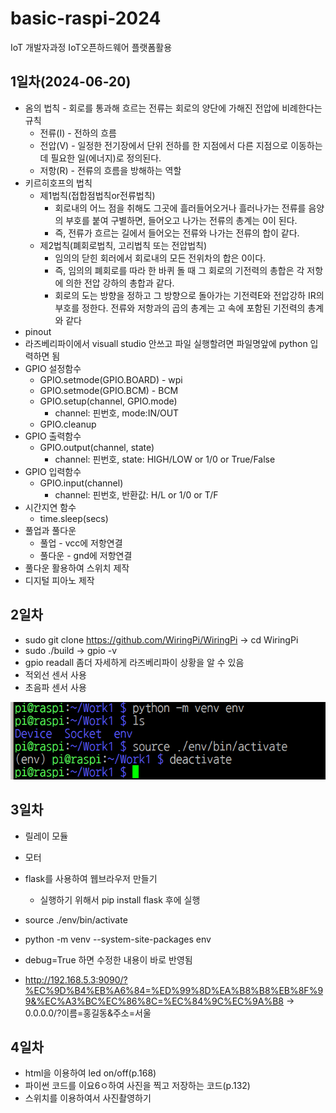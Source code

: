 # basic-raspi-2024
IoT 개발자과정 IoT오픈하드웨어 플랫폼활용

## 1일차(2024-06-20)
- 옴의 법칙 - 회로를 통과해 흐르는 전류는 회로의 양단에 가해진 전압에 비례한다는 규칙
    - 전류(I) - 전하의 흐름
    - 전압(V) - 일정한 전기장에서 단위 전하를 한 지점에서 다른 지점으로 이동하는데 필요한 일(에너지)로 정의된다.
    - 저항(R) - 전류의 흐름을 방해하는 역할
- 키르히호프의 법칙
    - 제1법칙(접합점법칙or전류법칙)
        - 회로내의 어느 점을 취해도 그곳에 흘러들어오거나 흘러나가는 전류를 음양의 부호를 붙여 구별하면, 들어오고 나가는 전류의 총계는 0이 된다.
        - 즉, 전류가 흐르는 길에서 들어오는 전류와 나가는 전류의 합이 같다.
    - 제2법칙(폐회로법칙, 고리법칙 또는 전압법칙)
        - 임의의 닫힌 회러에서 회로내의 모든 전위차의 합은 0이다.
        - 즉, 임의의 폐회로를 따라 한 바퀴 돌 때 그 회로의 기전력의 총합은 각 저항에 의한 전압 강하의 총합과 같다.
        - 회로의 도는 방향을 정하고 그 방향으로 돌아가는 기전력E와 전압강하 IR의 부호를 정한다. 전류와 저항과의 곱의 총계는 고 속에 포함된 기전력의 총계와 같다
- pinout
- 라즈베리파이에서 visuall studio 안쓰고 파일 실행할려면 파일명앞에 python 입력하면 됨
- GPIO 설정함수
    - GPIO.setmode(GPIO.BOARD) - wpi
    - GPIO.setmode(GPIO.BCM) - BCM
    - GPIO.setup(channel, GPIO.mode)
        - channel: 핀번호, mode:IN/OUT
    - GPIO.cleanup
- GPIO 출력함수
    - GPIO.output(channel, state)
        - channel: 핀번호, state: HIGH/LOW or 1/0 or True/False
- GPIO 입력함수
    - GPIO.input(channel)
        - channel: 핀번호, 반환값: H/L or 1/0 or T/F
- 시간지연 함수
    - time.sleep(secs)
- 풀업과 풀다운
    - 풀업 - vcc에 저항연결
    - 풀다운 - gnd에 저항연결
- 풀다운 활용하여 스위치 제작
- 디지털 피아노 제작

## 2일차
- sudo git clone https://github.com/WiringPi/WiringPi -> cd WiringPi
- sudo ./build -> gpio -v
- gpio readall 좀더 자세하게 라즈베리파이 상황을 알 수 있음
- 적외선 센서 사용
- 초음파 센서 사용

![가상환경만드는법](https://raw.githubusercontent.com/been2525/basic-raspi-2024/main/image/%EA%B0%80%EC%83%81%ED%99%98%EA%B2%BD%EB%A7%8C%EB%93%9C%EB%8A%94%EB%B2%95.png)

## 3일차
- 릴레이 모듈

- 모터

- flask를 사용하여 웹브라우저 만들기
    - 실행하기 위해서 pip install flask 후에 실행

- source ./env/bin/activate
- python -m venv --system-site-packages env
- debug=True 하면 수정한 내용이 바로 반영됨
- http://192.168.5.3:9090/?%EC%9D%B4%EB%A6%84=%ED%99%8D%EA%B8%B8%EB%8F%99&%EC%A3%BC%EC%86%8C=%EC%84%9C%EC%9A%B8 -> 0.0.0.0/?이름=홍길동&주소=서울

## 4일차
- html을 이용하여 led on/off(p.168)
- 파이썬 코드를 이요6ㅇ하여 사진을 찍고 저장하는 코드(p.132)
- 스위치를 이용하여서 사진촬영하기